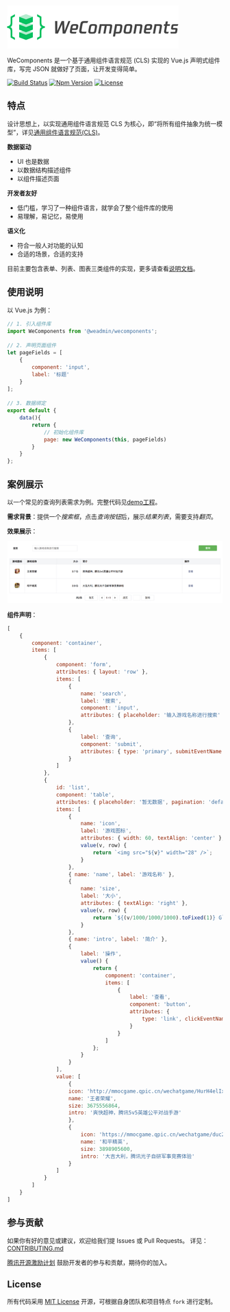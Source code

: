 <img src="logo.png" width="400" height="100" />

WeComponents 是一个基于通用组件语言规范 (CLS) 实现的 Vue.js 声明式组件库，写完 JSON 就做好了页面，让开发变得简单。</p>

[![Build Status](https://travis-ci.org/Tencent/WeComponents.svg?branch=master)](https://travis-ci.org/Tencent/WeComponents) [![Npm Version](https://img.shields.io/npm/v/@weadmin/wecomponents)](https://www.npmjs.com/package/@weadmin/wecomponents) [![License](https://img.shields.io/npm/l/%40weadmin%2Fwecomponents)](https://github.com/Tencent/WeComponents/blob/master/LICENSE)

## 特点

设计思想上，以实现通用组件语言规范 CLS 为核心，即“将所有组件抽象为统一模型”，详见[通用组件语言规范(CLS)](CLS.md)。

**数据驱动**
* UI 也是数据
* 以数据结构描述组件
* 以组件描述页面

**开发者友好**
* 低门槛，学习了一种组件语言，就学会了整个组件库的使用
* 易理解，易记忆，易使用

**语义化**
* 符合一般人对功能的认知
* 合适的场景，合适的支持

目前主要包含表单、列表、图表三类组件的实现，更多请查看[说明文档](https://weadmin.github.io/WeComponentsDocs/)。

## 使用说明

以 Vue.js 为例：

```javascript
// 1. 引入组件库
import WeComponents from '@weadmin/wecomponents';

// 2. 声明页面组件
let pageFields = [
    {
        component: 'input',
        label: '标题'
    }
];

// 3. 数据绑定
export default {
    data(){
        return {
            // 初始化组件库
            page: new WeComponents(this, pageFields)
        }
    }
};
```


## 案例展示

以一个常见的查询列表需求为例。完整代码见[demo工程](https://github.com/weadmin/WeComponentsDemo)。

**需求背景**：提供一个*搜索框*，点击*查询按钮*后，展示*结果列表*，需要支持*翻页*。

**效果展示**：

![demo](demo.png)

**组件声明**：

```javascript
[
    {
        component: 'container',
        items: [
            {
                component: 'form',
                attributes: { layout: 'row' },
                items: [
                    {
                        name: 'search',
                        label: '搜索',
                        component: 'input',
                        attributes: { placeholder: '输入游戏名称进行搜索' }
                    },
                    {
                        label: '查询',
                        component: 'submit',
                        attributes: { type: 'primary', submitEventName: 'searchTable' }
                    }
                ]
            },
            {
                id: 'list',
                component: 'table',
                attributes: { placeholder: '暂无数据', pagination: 'default' },
                items: [
                    {
                        name: 'icon',
                        label: '游戏图标',
                        attributes: { width: 60, textAlign: 'center' },
                        value(v, row) {
                            return `<img src="${v}" width="28" />`;
                        }
                    },
                    { name: 'name', label: '游戏名称' },
                    {
                        name: 'size',
                        label: '大小',
                        attributes: { textAlign: 'right' },
                        value(v, row) {
                            return `${(v/1000/1000/1000).toFixed(1)} G`;
                        }
                    },
                    { name: 'intro', label: '简介' },
                    {
                        label: '操作',
                        value() {
                            return {
                                component: 'container',
                                items: [
                                    {
                                        label: '查看',
                                        component: 'button',
                                        attributes: {
                                            type: 'link', clickEventName: 'checkDetails'
                                        }
                                    }
                                ]
                            };
                        }
                    }
                ],
                value: [
                    {
                    icon: 'http://mmocgame.qpic.cn/wechatgame/HurH4elIxzLGX0FjtUic0kcQtloVbicTO6LVjWicWYwrIvUBSsve2KWz40jS2MFM5Zu/0',
                    name: '王者荣耀',
                    size: 3675556864,
                    intro: '爽快超神，腾讯5v5英雄公平对战手游'
                    },
                    {
                        icon: 'https://mmocgame.qpic.cn/wechatgame/duc2TvpEgSTLicunKH0MgcMLa8jicfvBvEXiaNAIReHzQJxhsibvgbVpIKtibgV8UcMEO/0',
                        name: '和平精英',
                        size: 3898905600,
                        intro: '大吉大利，腾讯光子自研军事竞赛体验'
                    }
                ]
            }
        ]
    }
]
```


## 参与贡献

如果你有好的意见或建议，欢迎给我们提 Issues 或 Pull Requests。
详见：[CONTRIBUTING.md](./CONTRIBUTING.md)

[腾讯开源激励计划](https://opensource.tencent.com/contribution) 鼓励开发者的参与和贡献，期待你的加入。

## License

所有代码采用 [MIT License](http://opensource.org/licenses/MIT) 开源，可根据自身团队和项目特点 `fork` 进行定制。 
